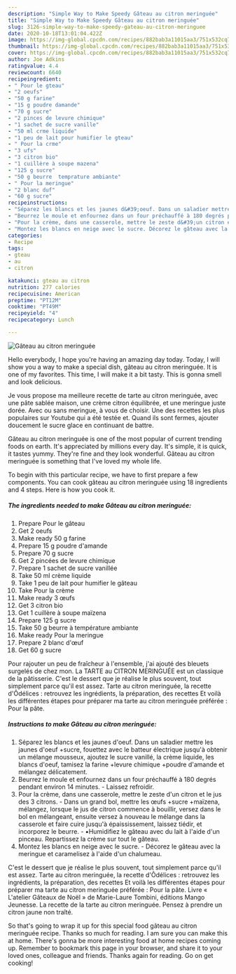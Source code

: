 ```yaml
---
description: "Simple Way to Make Speedy Gâteau au citron meringuée"
title: "Simple Way to Make Speedy Gâteau au citron meringuée"
slug: 3126-simple-way-to-make-speedy-gateau-au-citron-meringuee
date: 2020-10-18T13:01:04.422Z
image: https://img-global.cpcdn.com/recipes/882bab3a11015aa3/751x532cq70/gateau-au-citron-meringuee-photo-principale-de-la-recette.jpg
thumbnail: https://img-global.cpcdn.com/recipes/882bab3a11015aa3/751x532cq70/gateau-au-citron-meringuee-photo-principale-de-la-recette.jpg
cover: https://img-global.cpcdn.com/recipes/882bab3a11015aa3/751x532cq70/gateau-au-citron-meringuee-photo-principale-de-la-recette.jpg
author: Joe Adkins
ratingvalue: 4.4
reviewcount: 6640
recipeingredient:
- " Pour le gteau"
- "2 oeufs"
- "50 g farine"
- "15 g poudre damande"
- "70 g sucre"
- "2 pinces de levure chimique"
- "1 sachet de sucre vanille"
- "50 ml crme liquide"
- "1 peu de lait pour humifier le gteau"
- " Pour la crme"
- "3 ufs"
- "3 citron bio"
- "1 cuillère à soupe mazena"
- "125 g sucre"
- "50 g beurre  temprature ambiante"
- " Pour la meringue"
- "2 blanc duf"
- "60 g sucre"
recipeinstructions:
- "Séparez les blancs et les jaunes d&#39;oeuf. Dans un saladier mettre les jaunes d&#39;oeuf +sucre, fouettez avec le batteur électrique jusqu&#39;à obtenir un mélange mousseux, ajoutez le sucre vanillé, la crème liquide, les blancs d&#39;oeuf, tamisez la farine +levure chimique +poudre d&#39;amande et mélangez délicatement."
- "Beurrez le moule et enfournez dans un four préchauffé à 180 degrés pendant environ 14 minutes. Laissez refroidir."
- "Pour la crème, dans une casserole, mettre le zeste d&#39;un citron et le jus des 3 citrons. Dans un grand bol, mettre les œufs +sucre +maïzena, mélangez, lorsque le jus de citron commence à bouillir, versez dans le bol en mélangeant, ensuite versez à nouveau le mélange dans la casserole et faire cuire jusqu&#39;à épaississement, laissez tiédir, et incorporez le beurre. ▪️Humidifiez le gâteau avec du lait à l&#39;aide d&#39;un pinceau. Repartissez la crème sur tout le gâteau."
- "Montez les blancs en neige avec le sucre. Décorez le gâteau avec la meringue et caramelisez à l&#39;aide d&#39;un chalumeau."
categories:
- Recipe
tags:
- gteau
- au
- citron

katakunci: gteau au citron 
nutrition: 277 calories
recipecuisine: American
preptime: "PT12M"
cooktime: "PT49M"
recipeyield: "4"
recipecategory: Lunch

---
```



![Gâteau au citron meringuée](https://img-global.cpcdn.com/recipes/882bab3a11015aa3/751x532cq70/gateau-au-citron-meringuee-photo-principale-de-la-recette.jpg)

Hello everybody, I hope you're having an amazing day today. Today, I will show you a way to make a special dish, gâteau au citron meringuée. It is one of my favorites. This time, I will make it a bit tasty. This is gonna smell and look delicious.

Je vous propose ma meilleure recette de tarte au citron meringuée, avec une pâte sablée maison, une crème citron équilibrée, et une meringue juste dorée. Avec ou sans meringue, à vous de choisir. Une des recettes les plus populaires sur Youtube qui a été testée et. Quand ils sont fermes, ajouter doucement le sucre glace en continuant de battre.

Gâteau au citron meringuée is one of the most popular of current trending foods on earth. It's appreciated by millions every day. It's simple, it is quick, it tastes yummy. They're fine and they look wonderful. Gâteau au citron meringuée is something that I've loved my whole life.


To begin with this particular recipe, we have to first prepare a few components. You can cook gâteau au citron meringuée using 18 ingredients and 4 steps. Here is how you cook it.

<!--inarticleads1-->

##### The ingredients needed to make Gâteau au citron meringuée:

1. Prepare  Pour le gâteau
1. Get 2 oeufs
1. Make ready 50 g farine
1. Prepare 15 g poudre d&#39;amande
1. Prepare 70 g sucre
1. Get 2 pincées de levure chimique
1. Prepare 1 sachet de sucre vanillée
1. Take 50 ml crème liquide
1. Take 1 peu de lait pour humifier le gâteau
1. Take  Pour la crème
1. Make ready 3 œufs
1. Get 3 citron bio
1. Get 1 cuillère à soupe maïzena
1. Prepare 125 g sucre
1. Take 50 g beurre à température ambiante
1. Make ready  Pour la meringue
1. Prepare 2 blanc d&#39;œuf
1. Get 60 g sucre


Pour rajouter un peu de fraîcheur à l&#39;ensemble, j&#39;ai ajouté des bleuets surgelés de chez mon. La TARTE au CITRON MERINGUÉE est un classique de la pâtisserie. C&#39;est le dessert que je réalise le plus souvent, tout simplement parce qu&#39;il est assez. Tarte au citron meringuée, la recette d&#39;Ôdélices : retrouvez les ingrédients, la préparation, des recettes Et voilà les différentes étapes pour préparer ma tarte au citron meringuée préférée : Pour la pâte. 

<!--inarticleads2-->

##### Instructions to make Gâteau au citron meringuée:

1. Séparez les blancs et les jaunes d&#39;oeuf. Dans un saladier mettre les jaunes d&#39;oeuf +sucre, fouettez avec le batteur électrique jusqu&#39;à obtenir un mélange mousseux, ajoutez le sucre vanillé, la crème liquide, les blancs d&#39;oeuf, tamisez la farine +levure chimique +poudre d&#39;amande et mélangez délicatement.
1. Beurrez le moule et enfournez dans un four préchauffé à 180 degrés pendant environ 14 minutes. - Laissez refroidir.
1. Pour la crème, dans une casserole, mettre le zeste d&#39;un citron et le jus des 3 citrons. - Dans un grand bol, mettre les œufs +sucre +maïzena, mélangez, lorsque le jus de citron commence à bouillir, versez dans le bol en mélangeant, ensuite versez à nouveau le mélange dans la casserole et faire cuire jusqu&#39;à épaississement, laissez tiédir, et incorporez le beurre. - ▪️Humidifiez le gâteau avec du lait à l&#39;aide d&#39;un pinceau. Repartissez la crème sur tout le gâteau.
1. Montez les blancs en neige avec le sucre. - Décorez le gâteau avec la meringue et caramelisez à l&#39;aide d&#39;un chalumeau.


C&#39;est le dessert que je réalise le plus souvent, tout simplement parce qu&#39;il est assez. Tarte au citron meringuée, la recette d&#39;Ôdélices : retrouvez les ingrédients, la préparation, des recettes Et voilà les différentes étapes pour préparer ma tarte au citron meringuée préférée : Pour la pâte. Livre « L&#39;atelier Gâteaux de Noël » de Marie-Laure Tombini, éditions Mango Jeunesse. La recette de la tarte au citron meringuée. Pensez à prendre un citron jaune non traîté. 

So that's going to wrap it up for this special food gâteau au citron meringuée recipe. Thanks so much for reading. I am sure you can make this at home. There's gonna be more interesting food at home recipes coming up. Remember to bookmark this page in your browser, and share it to your loved ones, colleague and friends. Thanks again for reading. Go on get cooking!
